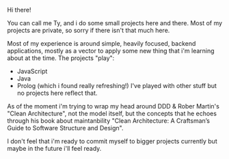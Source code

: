 Hi there!

You can call me Ty, and i do some small projects here and there.
Most of my projects are private, so sorry if there isn't that much here.

Most of my experience is around simple, heavily focused, backend applications, 
mostly as a vector to apply some new thing that i'm learning about at the time.
The projects "play": 
  - JavaScript 
  - Java
  - Prolog (which i found really refreshing!)
I've played with other stuff but no projects here reflect that.


As of the moment i'm trying to wrap my head around DDD & Rober Martin's "Clean Architecture", 
not the model itself, but the concepts that he echoes through his book about maintanbility
"Clean Architecture: A Craftsman’s Guide to Software Structure and Design".

I don't feel that i'm ready to commit myself to bigger projects currently but maybe in the future i'll feel ready.

<!---
Fohalvutlun/Fohalvutlun is a ✨ special ✨ repository because its `README.md` (this file) appears on your GitHub profile.
You can click the Preview link to take a look at your changes.
--->
